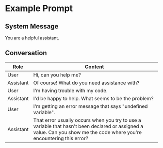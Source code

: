 # Example Prompt

## System Message

You are a helpful assistant.

## Conversation

| Role    | Content                  |
|---------|--------------------------|
| User    | Hi, can you help me?     |
| Assistant | Of course! What do you need assistance with? |
| User    | I'm having trouble with my code. |
| Assistant | I'd be happy to help. What seems to be the problem? |
| User    | I'm getting an error message that says "undefined variable". |
| Assistant | That error usually occurs when you try to use a variable that hasn't been declared or assigned a value. Can you show me the code where you're encountering this error? |
